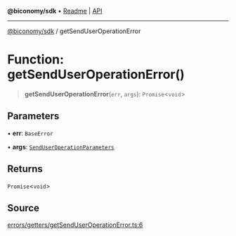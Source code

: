 **@biconomy/sdk** • [Readme](../README.md) \| [API](../globals.md)

***

[@biconomy/sdk](../README.md) / getSendUserOperationError

# Function: getSendUserOperationError()

> **getSendUserOperationError**(`err`, `args`): `Promise`\<`void`\>

## Parameters

• **err**: `BaseError`

• **args**: [`SendUserOperationParameters`](../type-aliases/SendUserOperationParameters.md)

## Returns

`Promise`\<`void`\>

## Source

[errors/getters/getSendUserOperationError.ts:6](https://github.com/bcnmy/sdk/blob/main/src/errors/getters/getSendUserOperationError.ts#L6)
